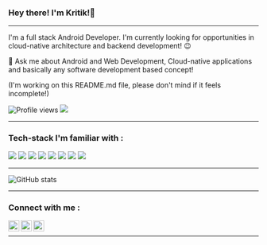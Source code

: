 ### Hey there! I'm Kritik!👋

---

I'm a full stack Android Developer. I'm currently looking for opportunities in cloud-native architecture and backend development! :wink:
 
 💬 Ask me about Android and Web Development, Cloud-native applications and basically any software development based concept!
 
 (I'm working on this README.md file, please don't mind if it feels incomplete!)


![Profile views](https://gpvc.arturio.dev/kritikmodi)  <img src="https://img.shields.io/github/followers/kritikmodi?label=Follow" style=" float:left, margin-right:10px" />

---

### Tech-stack I'm familiar with :

<img src="http://img.shields.io/badge/-Java-F89820?style=flat&logo=java&logoColor=white"> <img src="https://img.shields.io/badge/-C%20&%20C++-659ad2?style=flat&logo=cpp%2B%2B&logoColor=ffffff"> <img src="https://img.shields.io/badge/-Golang-blue?style=flat&logo=go&logoColor=white"> <img src="https://img.shields.io/badge/-Python-black?style=flat&logo=python&logoColor=white"> <img src="https://img.shields.io/badge/-Android Studio-green?style=flat&logo=android&logoColor=white"> <img src="https://img.shields.io/badge/-Flutter-blue?style=flat&logo=flutter&logoColor=white">
<img src="https://img.shields.io/badge/-Firebase-FFA611?style=flat&logo=firebase&logoColor=FFFFFF"> <img src="http://img.shields.io/badge/-Git-F1502F?style=flat&logo=git&logoColor=FFFFFF">

---

![GitHub stats](https://github-readme-stats.vercel.app/api?username=kritikmodi&show_icons=true&hide_border=true)

---

### Connect with me :
[<img align="left" alt="kritikmodi | Twitter" width="22px" src="https://cdn.jsdelivr.net/npm/simple-icons@v3/icons/twitter.svg" />][twitter]
[<img align="left" alt="kritikmodi | LinkedIn" width="22px" src="https://cdn.jsdelivr.net/npm/simple-icons@v3/icons/linkedin.svg" />][linkedin]
[<img align="left" alt="kritikmodi | Instagram" width="22px" src="https://cdn.jsdelivr.net/npm/simple-icons@v3/icons/instagram.svg" />][instagram]

<br/>

---

[twitter]: https://twitter.com/muchwowlessoww
[instagram]: https://www.instagram.com/kritikmodi
[linkedin]: https://www.linkedin.com/in/kritik-modi-2b5415162/
